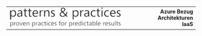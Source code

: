 <table style="width:100%">
<tr>
<td>
<img src="./media/guidance-pnp-include/pnp-logo.png"/>
</td>
<td style="text-align:right"><b>Azure Bezug Architekturen<br/>IaaS</b></td>
</tr>
</table>